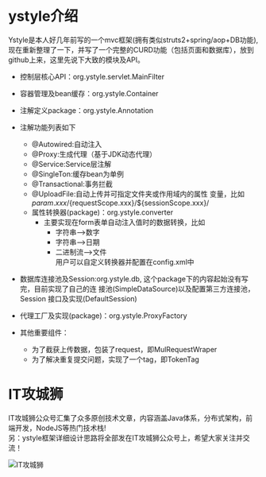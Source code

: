 
# ystyle介绍 

Ystyle是本人好几年前写的一个mvc框架(拥有类似struts2+spring/aop+DB功能),现在重新整理了一下，并写了一个完整的CURD功能（包括页面和数据库），放到github上来，这里先说下大致的模块及API。


* 控制层核心API：org.ystyle.servlet.MainFilter
* 容器管理及bean缓存：org.ystyle.Container
* 注解定义package：org.ystyle.Annotation
* 注解功能列表如下
    * @Autowired:自动注入
    * @Proxy:生成代理（基于JDK动态代理）
    * @Service:Service层注解
    * @SingleTon:缓存bean为单例
    * @Transactional:事务拦截
    * @UploadFile:自动上传并可指定文件夹或作用域内的属性
   变量，比如${param.xxx}/${requestScope.xxx}/${sessionScope.xxx}/       
    * 属性转换器(package)：org.ystyle.converter
      * 主要实现在form表单自动注入值时的数据转换，比如
        * 字符串-->数字
        * 字符串-->日期
        * 二进制流-->文件<br/>
       用户可以自定义转换器并配置在config.xml中

* 数据库连接池及Session:org.ystyle.db,
  这个package下的内容起始没有写完，目前实现了自己的连 接池(SimpleDataSource)以及配置第三方连接池，Session 
  接口及实现(DefaultSession)          

* 代理工厂及实现(package)：org.ystyle.ProxyFactory
    
* 其他重要组件：
  * 为了截获上传数据，包装了request，即MulRequestWraper
  * 为了解决重复提交问题，实现了一个tag，即TokenTag

# IT攻城狮
  IT攻城狮公众号汇集了众多原创技术文章，内容涵盖Java体系，分布式架构，前端开发，NodeJS等热门技术栈!<br/>
  另：ystyle框架详细设计思路将全部发在IT攻城狮公众号上，希望大家关注并交流！
  
![IT攻城狮](http://www.easyle.net/images/ewm.jpg)



